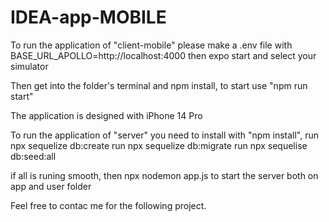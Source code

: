 # IDEA-app-MOBILE

To run the application of "client-mobile"
please make a .env file with BASE_URL_APOLLO=http://localhost:4000
then expo start and select your simulator

Then get into the folder's terminal and npm install,
to start use "npm run start"

The application is designed with iPhone 14 Pro

To run the application of "server"
you need to install with "npm install",
run npx sequelize db:create
run npx sequelize db:migrate
run npx sequelise db:seed:all

if all is runing smooth,
then npx nodemon app.js to start the server both on app and user folder

Feel free to contac me for the following project.
